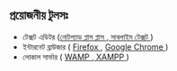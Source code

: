 ## প্রয়োজনীয় টুলসঃ 

*   টেক্সট এডিটর (<a href="http://notepad-plus-plus.org/download/" target="_blank">নোটপ্যাড প্লাস প্লাস </a>,<a href="http://www.sublimetext.com/2" target="_blank"> সাবলাইম টেক্সট  </a>)
*   ইন্টারনেট ব্রাউজার ( <a href="http://http://www.mozilla.org/en-US/firefox/all/" target="_blank"> Firefox </a>, <a href="https://www.google.com/intl/en/chrome/browser/#eula" target="_blank"> Google Chrome </a> )
*   লোকাল সার্ভার ( <a href="http://www.wampserver.com/en/" target="_blank"> WAMP </a>,<a href="http://sourceforge.net/projects/xampp/" target="_blank"> XAMPP </a>) 
